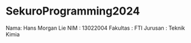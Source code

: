 # SekuroProgramming2024
Nama: Hans Morgan Lie 
NIM : 13022004
Fakultas : FTI
Jurusan : Teknik Kimia
